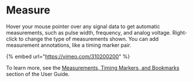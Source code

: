 # Measure

Hover your mouse pointer over any signal data to get automatic measurements, such as pulse width, frequency, and analog voltage. Right-click to change the type of measurements shown. You can add measurement annotations, like a timing marker pair.

{% embed url="https://vimeo.com/310200200" %}

To learn more, see the [Measurements, Timing Markers, and Bookmarks](https://saleae.gitbook.io/docs/user-guide/using-logic/measurements-timing-markers-and-bookmarks) section of the User Guide.

